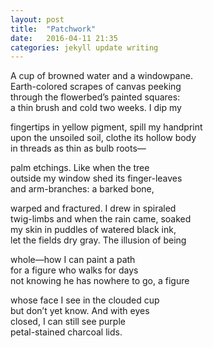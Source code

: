 ```yaml
---
layout: post
title:  "Patchwork"
date:   2016-04-11 21:35
categories: jekyll update writing
---
```

A cup of browned water and a windowpane.  
Earth-colored scrapes of canvas peeking  
through the flowerbed’s painted squares:  
a thin brush and cold two weeks. I dip my  

fingertips in yellow pigment, spill my handprint  
upon the unsoiled soil, clothe its hollow body  
in threads as thin as bulb roots—  

palm etchings. Like when the tree  
outside my window shed its finger-leaves  
and arm-branches: a barked bone,  

warped and fractured. I drew in spiraled  
twig-limbs and when the rain came, soaked  
my skin in puddles of watered black ink,  
let the fields dry gray. The illusion of being  

whole—how I can paint a path  
for a figure who walks for days  
not knowing he has nowhere to go, a figure  

whose face I see in the clouded cup  
but don’t yet know. And with eyes  
closed, I can still see purple  
petal-stained charcoal lids.  